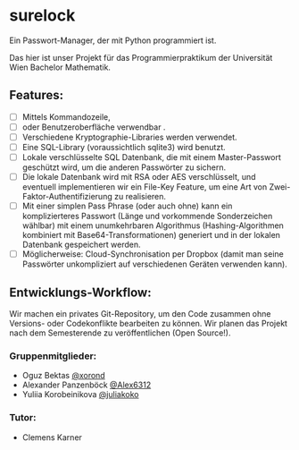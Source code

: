 # surelock

Ein Passwort-Manager, der mit Python programmiert ist.

Das hier ist unser Projekt für das Programmierpraktikum der Universität Wien Bachelor Mathematik.

## Features: 
- [ ] Mittels Kommandozeile,
- [ ] oder Benutzeroberfläche verwendbar .
- [ ] Verschiedene Kryptographie-Libraries werden verwendet.
- [ ] Eine SQL-Library (voraussichtlich sqlite3) wird benutzt. 
- [ ] Lokale verschlüsselte SQL Datenbank, die mit einem Master-Passwort geschützt wird, um die anderen Passwörter zu sichern.
- [ ] Die lokale Datenbank wird mit RSA oder AES verschlüsselt, und eventuell implementieren wir ein File-Key Feature, um eine Art von Zwei-Faktor-Authentifizierung zu realisieren.
- [ ] Mit einer simplen Pass Phrase (oder auch ohne) kann ein komplizierteres Passwort (Länge und vorkommende Sonderzeichen wählbar) mit einem unumkehrbaren Algorithmus (Hashing-Algorithmen kombiniert mit Base64-Transformationen) generiert und in der lokalen Datenbank gespeichert werden.
 - [ ] Möglicherweise: Cloud-Synchronisation per Dropbox (damit man seine Passwörter unkompliziert auf verschiedenen Geräten verwenden kann).

## Entwicklungs-Workflow: 
Wir machen ein privates Git-Repository, um den Code zusammen ohne Versions- oder Codekonflikte bearbeiten zu können. Wir planen das Projekt nach dem Semesterende zu veröffentlichen (Open Source!).

### Gruppenmitglieder:
  * Oguz Bektas           [@xorond](https://github.com/xorond)
  * Alexander Panzenböck  [@Alex6312](https://github.com/Alex6312)
  * Yuliia Korobeinikova  [@juliakoko](https://github.com/juliakoko)

### Tutor: 
  * Clemens Karner

